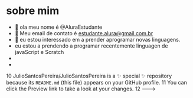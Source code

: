# sobre mim
- 👋 ola meu nome é @AluraEstudante
- 👀 Meu email de contato é estudante.alura@gmail.com.br
- 🌱 eu estou interessado em a prender aprogramar novas linguagens.
- eu estou a prendendo a programar recentemente  linguagen de javaScript e Scratch
-
-
10
JulioSantosPereira/JulioSantosPereira is a ✨ special ✨ repository because its `README.md` (this file) appears on your GitHub profile.
11
You can click the Preview link to take a look at your changes.
12
--->
